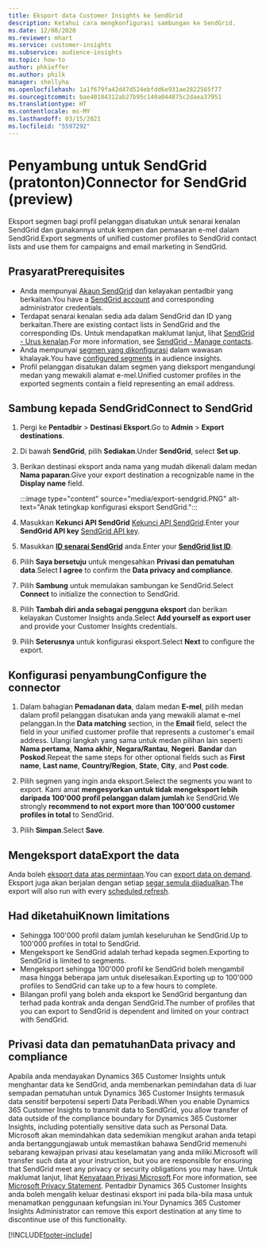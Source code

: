 ```yaml
---
title: Eksport data Customer Insights ke SendGrid
description: Ketahui cara mengkonfigurasi sambungan ke SendGrid.
ms.date: 12/08/2020
ms.reviewer: mhart
ms.service: customer-insights
ms.subservice: audience-insights
ms.topic: how-to
author: phkieffer
ms.author: philk
manager: shellyha
ms.openlocfilehash: 1a1f679fa42d47d524ebfdd6e931ae2822565f77
ms.sourcegitcommit: bae40184312ab27b95c140a044875c2daea37951
ms.translationtype: HT
ms.contentlocale: ms-MY
ms.lasthandoff: 03/15/2021
ms.locfileid: "5597292"
---
```

# <a name="connector-for-sendgrid-preview"></a><span data-ttu-id="08d43-103">Penyambung untuk SendGrid (pratonton)</span><span class="sxs-lookup"><span data-stu-id="08d43-103">Connector for SendGrid (preview)</span></span>

<span data-ttu-id="08d43-104">Eksport segmen bagi profil pelanggan disatukan untuk senarai kenalan SendGrid dan gunakannya untuk kempen dan pemasaran e-mel dalam SendGrid.</span><span class="sxs-lookup"><span data-stu-id="08d43-104">Export segments of unified customer profiles to SendGrid contact lists and use them for campaigns and email marketing in SendGrid.</span></span> 

## <a name="prerequisites"></a><span data-ttu-id="08d43-105">Prasyarat</span><span class="sxs-lookup"><span data-stu-id="08d43-105">Prerequisites</span></span>

-   <span data-ttu-id="08d43-106">Anda mempunyai [Akaun SendGrid](https://sendgrid.com/) dan kelayakan pentadbir yang berkaitan.</span><span class="sxs-lookup"><span data-stu-id="08d43-106">You have a [SendGrid account](https://sendgrid.com/) and corresponding administrator credentials.</span></span>
-   <span data-ttu-id="08d43-107">Terdapat senarai kenalan sedia ada dalam SendGrid dan ID yang berkaitan.</span><span class="sxs-lookup"><span data-stu-id="08d43-107">There are existing contact lists in SendGrid and the corresponding IDs.</span></span> <span data-ttu-id="08d43-108">Untuk mendapatkan maklumat lanjut, lihat [SendGrid - Urus kenalan](https://sendgrid.com/docs/ui/managing-contacts/create-and-manage-contacts/#manage-contacts).</span><span class="sxs-lookup"><span data-stu-id="08d43-108">For more information, see [SendGrid - Manage contacts](https://sendgrid.com/docs/ui/managing-contacts/create-and-manage-contacts/#manage-contacts).</span></span>
-   <span data-ttu-id="08d43-109">Anda mempunyai [segmen yang dikonfigurasi](segments.md) dalam wawasan khalayak.</span><span class="sxs-lookup"><span data-stu-id="08d43-109">You have [configured segments](segments.md) in audience insights.</span></span>
-   <span data-ttu-id="08d43-110">Profil pelanggan disatukan dalam segmen yang dieksport mengandungi medan yang mewakili alamat e-mel.</span><span class="sxs-lookup"><span data-stu-id="08d43-110">Unified customer profiles in the exported segments contain a field representing an email address.</span></span>

## <a name="connect-to-sendgrid"></a><span data-ttu-id="08d43-111">Sambung kepada SendGrid</span><span class="sxs-lookup"><span data-stu-id="08d43-111">Connect to SendGrid</span></span>

1. <span data-ttu-id="08d43-112">Pergi ke **Pentadbir** > **Destinasi Eksport**.</span><span class="sxs-lookup"><span data-stu-id="08d43-112">Go to **Admin** > **Export destinations**.</span></span>

1. <span data-ttu-id="08d43-113">Di bawah **SendGrid**, pilih **Sediakan**.</span><span class="sxs-lookup"><span data-stu-id="08d43-113">Under **SendGrid**, select **Set up**.</span></span>

1. <span data-ttu-id="08d43-114">Berikan destinasi eksport anda nama yang mudah dikenali dalam medan **Nama paparan**.</span><span class="sxs-lookup"><span data-stu-id="08d43-114">Give your export destination a recognizable name in the **Display name** field.</span></span>

   :::image type="content" source="media/export-sendgrid.PNG" alt-text="Anak tetingkap konfigurasi eksport SendGrid.":::

1. <span data-ttu-id="08d43-116">Masukkan **Kekunci API SendGrid** [Kekunci API SendGrid](https://sendgrid.com/docs/ui/account-and-settings/api-keys/).</span><span class="sxs-lookup"><span data-stu-id="08d43-116">Enter your **SendGrid API key** [SendGrid API key](https://sendgrid.com/docs/ui/account-and-settings/api-keys/).</span></span>

1. <span data-ttu-id="08d43-117">Masukkan **[ID senarai SendGrid](https://sendgrid.com/docs/ui/managing-contacts/create-and-manage-contacts/#manage-contacts)** anda.</span><span class="sxs-lookup"><span data-stu-id="08d43-117">Enter your **[SendGrid list ID](https://sendgrid.com/docs/ui/managing-contacts/create-and-manage-contacts/#manage-contacts)**.</span></span>

1. <span data-ttu-id="08d43-118">Pilih **Saya bersetuju** untuk mengesahkan **Privasi dan pematuhan data**.</span><span class="sxs-lookup"><span data-stu-id="08d43-118">Select **I agree** to confirm the **Data privacy and compliance**.</span></span>

1. <span data-ttu-id="08d43-119">Pilih **Sambung** untuk memulakan sambungan ke SendGrid.</span><span class="sxs-lookup"><span data-stu-id="08d43-119">Select **Connect** to initialize the connection to SendGrid.</span></span>

1. <span data-ttu-id="08d43-120">Pilih **Tambah diri anda sebagai pengguna eksport** dan berikan kelayakan Customer Insights anda.</span><span class="sxs-lookup"><span data-stu-id="08d43-120">Select **Add yourself as export user** and provide your Customer Insights credentials.</span></span>

1. <span data-ttu-id="08d43-121">Pilih **Seterusnya** untuk konfigurasi eksport.</span><span class="sxs-lookup"><span data-stu-id="08d43-121">Select **Next** to configure the export.</span></span>

## <a name="configure-the-connector"></a><span data-ttu-id="08d43-122">Konfigurasi penyambung</span><span class="sxs-lookup"><span data-stu-id="08d43-122">Configure the connector</span></span>

1. <span data-ttu-id="08d43-123">Dalam bahagian **Pemadanan data**, dalam medan **E-mel**, pilih medan dalam profil pelanggan disatukan anda yang mewakili alamat e-mel pelanggan.</span><span class="sxs-lookup"><span data-stu-id="08d43-123">In the **Data matching** section, in the **Email** field, select the field in your unified customer profile that represents a customer's email address.</span></span> <span data-ttu-id="08d43-124">Ulangi langkah yang sama untuk medan pilihan lain seperti **Nama pertama**, **Nama akhir**, **Negara/Rantau**, **Negeri**. **Bandar** dan **Poskod**.</span><span class="sxs-lookup"><span data-stu-id="08d43-124">Repeat the same steps for other optional fields such as **First name**, **Last name**, **Country/Region**, **State**, **City**, and **Post code**.</span></span>

1. <span data-ttu-id="08d43-125">Pilih segmen yang ingin anda eksport.</span><span class="sxs-lookup"><span data-stu-id="08d43-125">Select the segments you want to export.</span></span> <span data-ttu-id="08d43-126">Kami amat **mengesyorkan untuk tidak mengeksport lebih daripada 100'000 profil pelanggan dalam jumlah** ke SendGrid.</span><span class="sxs-lookup"><span data-stu-id="08d43-126">We strongly **recommend to not export more than 100'000 customer profiles in total** to SendGrid.</span></span> 

1. <span data-ttu-id="08d43-127">Pilih **Simpan**.</span><span class="sxs-lookup"><span data-stu-id="08d43-127">Select **Save**.</span></span>

## <a name="export-the-data"></a><span data-ttu-id="08d43-128">Mengeksport data</span><span class="sxs-lookup"><span data-stu-id="08d43-128">Export the data</span></span>

<span data-ttu-id="08d43-129">Anda boleh [eksport data atas permintaan](export-destinations.md).</span><span class="sxs-lookup"><span data-stu-id="08d43-129">You can [export data on demand](export-destinations.md).</span></span> <span data-ttu-id="08d43-130">Eksport juga akan berjalan dengan setiap [segar semula dijadualkan](system.md#schedule-tab).</span><span class="sxs-lookup"><span data-stu-id="08d43-130">The export will also run with every [scheduled refresh](system.md#schedule-tab).</span></span>

## <a name="known-limitations"></a><span data-ttu-id="08d43-131">Had diketahui</span><span class="sxs-lookup"><span data-stu-id="08d43-131">Known limitations</span></span>

- <span data-ttu-id="08d43-132">Sehingga 100'000 profil dalam jumlah keseluruhan ke SendGrid.</span><span class="sxs-lookup"><span data-stu-id="08d43-132">Up to 100'000 profiles in total to SendGrid.</span></span>
- <span data-ttu-id="08d43-133">Mengeksport ke SendGrid adalah terhad kepada segmen.</span><span class="sxs-lookup"><span data-stu-id="08d43-133">Exporting to SendGrid is limited to segments.</span></span>
- <span data-ttu-id="08d43-134">Mengeksport sehingga 100'000 profil ke SendGrid boleh mengambil masa hingga beberapa jam untuk diselesaikan.</span><span class="sxs-lookup"><span data-stu-id="08d43-134">Exporting up to 100'000 profiles to SendGrid can take up to a few hours to complete.</span></span> 
- <span data-ttu-id="08d43-135">Bilangan profil yang boleh anda eksport ke SendGrid bergantung dan terhad pada kontrak anda dengan SendGrid.</span><span class="sxs-lookup"><span data-stu-id="08d43-135">The number of profiles that you can export to SendGrid is dependent and limited on your contract with SendGrid.</span></span>

## <a name="data-privacy-and-compliance"></a><span data-ttu-id="08d43-136">Privasi data dan pematuhan</span><span class="sxs-lookup"><span data-stu-id="08d43-136">Data privacy and compliance</span></span>

<span data-ttu-id="08d43-137">Apabila anda mendayakan Dynamics 365 Customer Insights untuk menghantar data ke SendGrid, anda membenarkan pemindahan data di luar sempadan pematuhan untuk Dynamics 365 Customer Insights termasuk data sensitif berpotensi seperti Data Peribadi.</span><span class="sxs-lookup"><span data-stu-id="08d43-137">When you enable Dynamics 365 Customer Insights to transmit data to SendGrid, you allow transfer of data outside of the compliance boundary for Dynamics 365 Customer Insights, including potentially sensitive data such as Personal Data.</span></span> <span data-ttu-id="08d43-138">Microsoft akan memindahkan data sedemikian mengikut arahan anda tetapi anda bertanggungjawab untuk memastikan bahawa SendGrid memenuhi sebarang kewajipan privasi atau keselamatan yang anda miliki.</span><span class="sxs-lookup"><span data-stu-id="08d43-138">Microsoft will transfer such data at your instruction, but you are responsible for ensuring that SendGrid meet any privacy or security obligations you may have.</span></span> <span data-ttu-id="08d43-139">Untuk maklumat lanjut, lihat [Kenyataan Privasi Microsoft](https://go.microsoft.com/fwlink/?linkid=396732).</span><span class="sxs-lookup"><span data-stu-id="08d43-139">For more information, see [Microsoft Privacy Statement](https://go.microsoft.com/fwlink/?linkid=396732).</span></span>
<span data-ttu-id="08d43-140">Pentadbir Dynamics 365 Customer Insights anda boleh mengalih keluar destinasi eksport ini pada bila-bila masa untuk menamatkan penggunaan kefungsian ini.</span><span class="sxs-lookup"><span data-stu-id="08d43-140">Your Dynamics 365 Customer Insights Administrator can remove this export destination at any time to discontinue use of this functionality.</span></span>


[!INCLUDE[footer-include](../includes/footer-banner.md)]